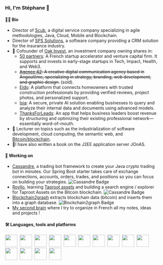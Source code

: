 ### Hi, I'm Stéphane 👋

#### :technologist:	Bio
- Director of [Scub](https://scub.net), a digital service company specializing in agile methodologies, Java, Cloud, Mobile and Blockchain.
- Director of [SPS Solutions](https://sps-solutions.fr), a software company providing a CRM solution for the insurance industry.
- :briefcase: Cofounder of [Oak Invest](https://www.oak-invest.com), an investment company owning shares in:
  - [50 partners](https://www.50partners.fr): A French startup accelerator and venture capital firm. It supports and invests in early-stage startups in Tech, Impact, Health, and Web3.
  - ~~[Agence 42](https://www.agence42.fr): A creative digital communication agency based in Angoulême, specializing in strategy, branding, web development, and graphic design.~~ (sold).
  - [Eldo](https://www.eldo.com/): A platform that connects homeowners with trusted construction professionals by providing verified reviews, project photos, and personalized support.
  - [Isia](https://www.isia.tech/): A secure, private AI solution enabling businesses to query and analyze their internal data and documents using advanced models.
  - [ThanksForLeads](https://thanksforleads.com): An app that helps business leaders boost revenue by structuring and optimizing their existing professional network—essentially word-of-mouth.
- :book: Lecturer on topics such as the industrialization of software development, cloud computing, the semantic web, and [Bitcoin/blockchain](https://docs.google.com/presentation/d/1IMPUou3L1ZSLORKKn07sRLTEKqzPzxbaH_JVwBoHcuA/edit?usp=sharing).
- :notebook_with_decorative_cover:I have also written a book on the J2EE application server JOnAS.

#### :seedling: Working on

- [Cassandre](https://github.com/cassandre-tech/cassandre-trading-bot), a trading bot framework to create your Java crypto trading bot in minutes. Our Spring Boot starter takes care of exchange connections, accounts, orders, trades, and positions so you can focus on building your strategies. ![Cassandre Badge](https://img.shields.io/github/stars/cassandre-tech/cassandre-trading-bot?style=social)
- [Royllo](https://github.com/royllo), learning [Taproot assets](https://docs.lightning.engineering/the-lightning-network/taproot-assets) and building a search engine / explorer for Taproot Assets on the Bitcoin blockchain. ![Cassandre Badge](https://img.shields.io/github/stars/royllo/explorer?style=social)
- [Blockchain2graph](https://github.com/straumat/blockchain2graph) extracts blockchain data (bitcoin) and inserts them into a graph database. ![Blockchain2graph Badge](https://img.shields.io/github/stars/straumat/blockchain2graph?style=social)
- [My second brain](https://www.straumat.blog/) where I try to organize in French all my notes, ideas and projects !

#### :hammer_and_wrench: Languages, tools and platforms
<div>
  <img src="https://cdn.jsdelivr.net/gh/devicons/devicon/icons/github/github-original.svg" width="40" height="40" />&nbsp;
  <img src="https://cdn.jsdelivr.net/gh/devicons/devicon/icons/ubuntu/ubuntu-plain.svg" width="40" height="40" />&nbsp;
  <img src="https://cdn.jsdelivr.net/gh/devicons/devicon/icons/git/git-plain.svg" width="40" height="40" />&nbsp;
  <img src="https://cdn.jsdelivr.net/gh/devicons/devicon/icons/intellij/intellij-original.svg" width="40" height= "40" />&nbsp;
  <img src="https://cdn.jsdelivr.net/gh/devicons/devicon/icons/chrome/chrome-original.svg" width="40" height="40"/>&nbsp;
  <img src="https://cdn.jsdelivr.net/gh/devicons/devicon/icons/postgresql/postgresql-original.svg" width="40" height="40" />&nbsp;
  <img src="https://cdn.jsdelivr.net/gh/devicons/devicon/icons/java/java-original.svg" width="40" height="40" />&nbsp;
  <img src="https://cdn.jsdelivr.net/gh/devicons/devicon/icons/spring/spring-original.svg" width="40" height="40" />&nbsp;
  <img src="https://cdn.jsdelivr.net/gh/devicons/devicon/icons/graphql/graphql-plain.svg" width="40" height="40" />&nbsp; 
  <img src="https://cdn.jsdelivr.net/gh/devicons/devicon/icons/html5/html5-original.svg" width="40" height="40" />&nbsp;
  <img src="https://cdn.jsdelivr.net/gh/devicons/devicon@latest/icons/tailwindcss/tailwindcss-original.svg" width="40" height="40" />&nbsp;
  <img src="https://cdn.jsdelivr.net/gh/devicons/devicon/icons/docker/docker-original.svg" width="40" height="40" />&nbsp;
  <img src="https://cdn.jsdelivr.net/gh/devicons/devicon/icons/terraform/terraform-original.svg" width="40" height="40" />&nbsp;
  <img src="https://cdn.jsdelivr.net/gh/devicons/devicon/icons/digitalocean/digitalocean-original.svg" width="40" height="40" />
</div>
